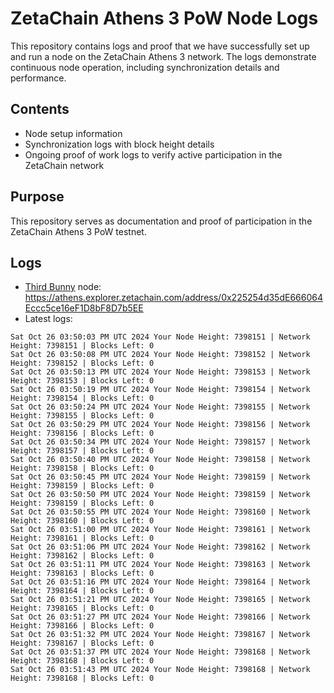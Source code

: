 # ZetaChain Athens 3 PoW Node Logs
This repository contains logs and proof that we have successfully set up and run a node on the ZetaChain Athens 3 network. The logs demonstrate continuous node operation, including synchronization details and performance.

## Contents
- Node setup information
- Synchronization logs with block height details
- Ongoing proof of work logs to verify active participation in the ZetaChain network

## Purpose
This repository serves as documentation and proof of participation in the ZetaChain Athens 3 PoW testnet.

## Logs

- [Third Bunny](https://thirdbunny.xyz/) node: https://athens.explorer.zetachain.com/address/0x225254d35dE666064Eccc5ce16eF1D8bF8D7b5EE
- Latest logs:
```
Sat Oct 26 03:50:03 PM UTC 2024 Your Node Height: 7398151 | Network Height: 7398151 | Blocks Left: 0
Sat Oct 26 03:50:08 PM UTC 2024 Your Node Height: 7398152 | Network Height: 7398152 | Blocks Left: 0
Sat Oct 26 03:50:13 PM UTC 2024 Your Node Height: 7398153 | Network Height: 7398153 | Blocks Left: 0
Sat Oct 26 03:50:19 PM UTC 2024 Your Node Height: 7398154 | Network Height: 7398154 | Blocks Left: 0
Sat Oct 26 03:50:24 PM UTC 2024 Your Node Height: 7398155 | Network Height: 7398155 | Blocks Left: 0
Sat Oct 26 03:50:29 PM UTC 2024 Your Node Height: 7398156 | Network Height: 7398156 | Blocks Left: 0
Sat Oct 26 03:50:34 PM UTC 2024 Your Node Height: 7398157 | Network Height: 7398157 | Blocks Left: 0
Sat Oct 26 03:50:40 PM UTC 2024 Your Node Height: 7398158 | Network Height: 7398158 | Blocks Left: 0
Sat Oct 26 03:50:45 PM UTC 2024 Your Node Height: 7398159 | Network Height: 7398159 | Blocks Left: 0
Sat Oct 26 03:50:50 PM UTC 2024 Your Node Height: 7398159 | Network Height: 7398159 | Blocks Left: 0
Sat Oct 26 03:50:55 PM UTC 2024 Your Node Height: 7398160 | Network Height: 7398160 | Blocks Left: 0
Sat Oct 26 03:51:00 PM UTC 2024 Your Node Height: 7398161 | Network Height: 7398161 | Blocks Left: 0
Sat Oct 26 03:51:06 PM UTC 2024 Your Node Height: 7398162 | Network Height: 7398162 | Blocks Left: 0
Sat Oct 26 03:51:11 PM UTC 2024 Your Node Height: 7398163 | Network Height: 7398163 | Blocks Left: 0
Sat Oct 26 03:51:16 PM UTC 2024 Your Node Height: 7398164 | Network Height: 7398164 | Blocks Left: 0
Sat Oct 26 03:51:21 PM UTC 2024 Your Node Height: 7398165 | Network Height: 7398165 | Blocks Left: 0
Sat Oct 26 03:51:27 PM UTC 2024 Your Node Height: 7398166 | Network Height: 7398166 | Blocks Left: 0
Sat Oct 26 03:51:32 PM UTC 2024 Your Node Height: 7398167 | Network Height: 7398167 | Blocks Left: 0
Sat Oct 26 03:51:37 PM UTC 2024 Your Node Height: 7398168 | Network Height: 7398168 | Blocks Left: 0
Sat Oct 26 03:51:43 PM UTC 2024 Your Node Height: 7398168 | Network Height: 7398168 | Blocks Left: 0
```
